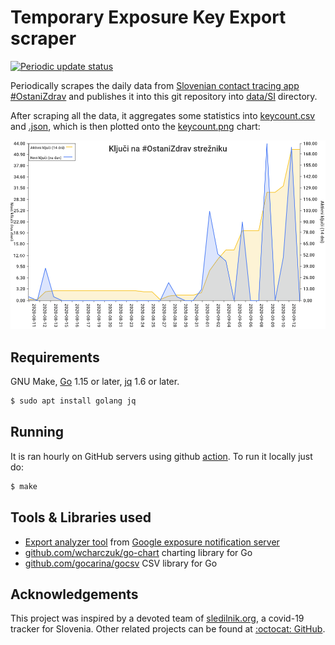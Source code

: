 # Temporary Exposure Key Export scraper

[![Periodic update status](https://github.com/stefanb/cwa-scrape/workflows/Periodic%20update/badge.svg)](https://github.com/stefanb/cwa-scrape/actions)

Periodically scrapes the daily data from [Slovenian contact tracing app #OstaniZdrav](https://www.gov.si/ostanizdrav) and publishes it into this git repository into [data/SI](data/SI) directory.

After scraping all the data, it aggregates some statistics into [keycount.csv](data/SI/keycount.csv) and [.json](data/SI/keycount.json), which is then plotted onto the [keycount.png](data/SI/keycount.png) chart:

![Chart of new and active keys on the Corona Warn App server](data/SI/keycount.png)

## Requirements

GNU Make, [Go](https://golang.org) 1.15 or later, [jq](https://stedolan.github.io/jq/) 1.6 or later.

```bash
$ sudo apt install golang jq
```

## Running

It is ran hourly on GitHub servers using github [action](.github/workflows/make.yml). To run it locally just do:

```bash
$ make
```

## Tools & Libraries used

* [Export analyzer tool](https://github.com/google/exposure-notifications-server/tree/main/tools/export-analyzer) from [Google exposure notification server](https://github.com/google/exposure-notifications-server)
* [github.com/wcharczuk/go-chart](https://github.com/wcharczuk/go-chart) charting library for Go
* [github.com/gocarina/gocsv](https://github.com/gocarina/gocsv) CSV library for Go

## Acknowledgements

This project was inspired by a devoted team of [sledilnik.org](https://sledilnik.org), a covid-19 tracker for Slovenia. Other related projects can be found at [:octocat: GitHub](https://github.com/sledilnik).

